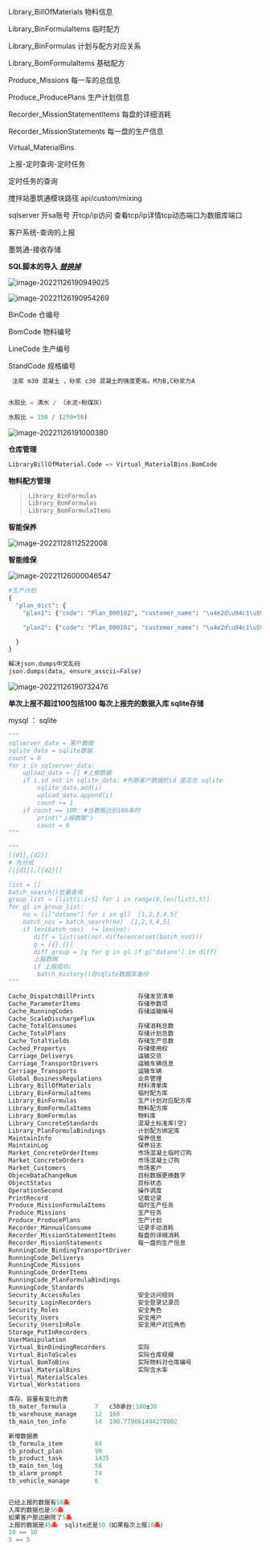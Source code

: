 Library_BillOfMaterials							物料信息

Library_BinFormulaItems						 临时配方

Library_BinFormulas								 计划与配方对应关系

Library_BomFormulaItems  					  基础配方

Produce_Missions									   每一车的总信息

Produce_ProducePlans								生产计划信息

Recorder_MissionStatementItems			   每盘的详细消耗

Recorder_MissionStatements					   每一盘的生产信息

Virtual_MaterialBins									 



上报-定时查询-定时任务

定时任务的查询

搅拌站墨筑通模块路径    api/custom/mixing

sqlserver 开sa账号 开tcp/ip访问 查看tcp/ip详情tcp动态端口为数据库端口

客户系统-查询的上报

墨筑通-接收存储



**SQL脚本的导入**		***<u>替换掉</u>***

![image-20221126190949025](image/物料配方/image-20221126190949025.png)

![image-20221126190954269](image/物料配方/image-20221126190954269.png)



BinCode 仓编号

BomCode 物料编号

LineCode 生产编号

StandCode 规格编号

```python
 注浆 m30 混凝土 ，砂浆 c30 混凝土的强度更高。M为B,C砂浆为A


水胶比 = 清水 / （水泥+粉煤灰）

水胶比 = 150 / (250+50)
```

![image-20221126191000380](image/物料配方/image-20221126191000380.png)

**仓库管理**

```python
LibraryBillOfMaterial.Code => Virtual_MaterialBins.BomCode 
```



**物料配方管理**

> ```python
> Library_BinFormulas
> Library_BomFormulas
> Library_BomFormulaItems
> ```



**智能保养**

![image-20221128112522008](image/物料配方/image-20221128112522008.png)



**智能维保**

![image-20221126000046547](image/物料配方/image-20221126000046547.png)





```python
#生产计划
{
  "plan_dict": {
    "plan1": {"code": "Plan_000102", "customer_name": "\u4e2d\u94c1\u5927\u6865\u5c40\u6843\u6e90\u5927\u6865", "project_name": "\u4e2d\u94c1\u5927\u6865\u5c40\u6843\u6e90\u5927\u6865\u9879\u76ee\u90e8", "quantity": 2.0, "distance": 0.0, "date_region_start": "2022-11-15 08:58:34", "date_region_final": "2022-11-23 08:58:34", "project_address": "", "remark": "", "concrete_sign": "A \u7802\u6d46-1\u00b110", "date_region": "2022-11-15-2022-11-23"},

    "plan2": {"code": "Plan_000101", "customer_name": "\u4e2d\u94c1\u5927\u6865\u5c40\u6843\u6e90\u5927\u6865", "project_name": "\u4e2d\u94c1\u5927\u6865\u5c40\u6843\u6e90\u5927\u6865\u9879\u76ee\u90e8", "quantity": 2.0, "distance": 0.0, "date_region_start": "2022-11-15 07:13:12", "date_region_final": "2022-11-16 07:13:12", "project_address": "", "remark": "", "concrete_sign": "A \u7802\u6d46-1\u00b110", "date_region": "2022-11-15-2022-11-16"}

  }
}

解决json.dumps中文乱码
json.dumps(data, ensure_asscii=False)
```



![image-20221126190732476](image/物料配方/image-20221126190732476.png)



**单次上报不超过100包括100**
**每次上报完的数据入库  sqlite存储**



mysql   ： sqlite

```python
"""
sqlserver_data = 客户数据
sqlite_data = sqlite数据
count = 0
for i in sqlserver_data:
    upload_data = [] #上报数据
    if i.id not in sqlite_data: #判断客户数据的id 是否在 sqlite
        sqlite_data.add(i)
        upload_data.append(i)
        count += 1
    if count == 100: #当数据达到100条时
        print("上报数据")
        count = 0
"""       
        
"""
[{d1},{d2}]
# 先分组
[[{d1}],[{d2}]]

list = []
batch_search()批量查询
group_list = [list[i:i+5] for i in range(0,len(list),5)]
for gl in group_list:
    no = [i["datano"] for i in gl]  [1,2,3,4,5]
    batch_nos = batch_search(no)  [1,2,3,4,5]
    if len(batch_nos)  != len(no):
       diff = list(set(no).difference(set(batch_nos)))
       g = [{},{}]
       diff_group = [g for g in gl if g["datano"] in diff]
       上报数据
       if 上报成功:
        batch_history()存sqlite数据库备份
"""
```





```python
Cache_DispatchBillPrints			存储发货清单
Cache_ParameterItems				存储参数项
Cache_RunningCodes					存储运输编号
Cache_ScaleDischargeFlux			
Cache_TotalConsumes					存储消耗总数
Cache_TotalPlans					存储计划总数
Cache_TotalYields					存储生产总数
Cached_Propertys					存储使用权
Carriage_Deliverys					运输交货
Carriage_TransportDrivers			运输车辆信息
Carriage_Transports					运输车辆
Global_BusinessRegulations			业务管理
Library_BillOfMaterials				材料清单库
Library_BinFormulaItems				临时配方库
Library_BinFormulas					生产计划对应配方库
Library_BomFormulaItems				物料配方库
Library_BomFormulas					物料库
Library_ConcreteStandards			混凝土标准库(空)
Library_PlanFormulaBindings			计划配方绑定库
MaintainInfo						保养信息
MaintainLog							保养日志
Market_ConcreteOrderItems			市场混凝土临时订购
Market_ConcreteOrders				市场混凝土订购
Market_Customers					市场客户
ObjeceDataChangeNum					目标数据更换数字
ObjectStatus						目标状态
OperationSecond						操作调度
PrintRecord							记载记录
Produce_MissionFormulaItems			临时生产任务
Produce_Missions					生产任务
Produce_ProducePlans				生产计划
Recorder_MannualConsume				记录手动消耗
Recorder_MissionStatementItems		每盘的详细消耗
Recorder_MissionStatements			每一盘的生产信息
RunningCode_BindingTransportDriver	
RunningCode_Deliverys				
RunningCode_Missions
RunningCode_OrderItems
RunningCode_PlanFormulaBindings
RunningCode_Standards
Security_AccessRules				安全访问规则
Security_LoginRecorders				安全登录记录员
Security_Roles						安全角色
Security_Users						安全用户
Security_UsersInRole				安全用户对应角色
Storage_PutInRecorders				
UserManipulation
Virtual_BinBindingRecorders			实际
Virtual_BinToScales					实际仓库规模
Virtual_BomToBins					实际物料对仓库编号
Virtual_MaterialBins				实际含水率
Virtual_MaterialScales				
Virtual_Workstations
```





```python
库存、容量有变化的表
tb_mater_formula		7	c30承台:180±30
tb_warehouse_manage		12	160
tb_main_ten_info		14 	190.779661494278002

新增数据表
tb_formula_item			84
tb_product_plan			99
tb_product_task			1435
tb_main_ten_log			58
tb_alarm_prompt			74
tb_vehicle_manage		6


已经上报的数据有50条
入库的数据也是50条
如果客户那边删除了5条
上报的数据是45条  sqlite还是50（如果每次上报10条）
10 == 10
5 == 5
```

